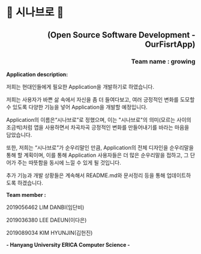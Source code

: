 # :deciduous_tree: 시나브로 :deciduous_tree:

## <div style="text-align: right"> (Open Source Software Development - OurFisrtApp) </div>

### <div style="text-align: right"> Team name : growing </div>


**Application description:**

저희는 현대인들에게 필요한 Application을 개발하기로 하였습니다.

저희는 사용자가 바쁜 삶 속에서 자신을 좀 더 들여다보고, 여러 긍정적인 변화를 도모할 수 있도록 다양한 기능을 넣어 Application을 개발할 예정입니다. 

Application의 이름은“시나브로”로 정했으며, 이는 "시나브로"의 의미(모르는 사이의 조금씩)처럼 앱을 사용하면서 차곡차곡 긍정적인 변화를 만들어내기를 바라는 마음을 담았습니다. 

또한, 저희는 “시나브로”가 순우리말인 만큼, Application의 전체 디자인을 순우리말을 통해 할 계획이며, 이를 통해 Application 사용자들은 더 많은 순우리말을 접하고, 그 단어가 주는 따뜻함을 동시에 느낄 수 있게 될 것입니다.

추가 기능과 개발 상황들은 계속해서 README.md와 문서정리 등을 통해 업데이트하도록 하겠습니다.



**Team member :**

2019056462 LIM DANBI(임단비)

2019036380 LEE DAEUN(이다은)

2019089034 KIM HYUNJIN(김헌진)


**- Hanyang University ERICA Computer Science -**
